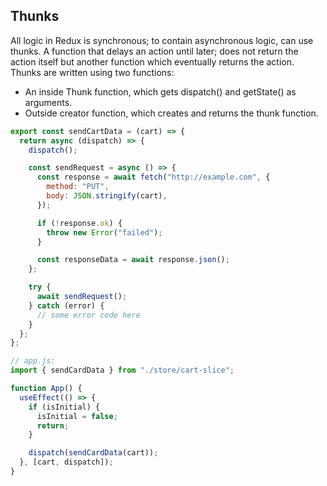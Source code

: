 ## Thunks

All logic in Redux is synchronous; to contain asynchronous logic, can use thunks. A function that delays an action until later; does not return the action itself but another function which eventually returns the action. Thunks are written using two functions:
- An inside Thunk function, which gets dispatch() and getState() as arguments.
- Outside creator function, which creates and returns the thunk function.


```javascript
export const sendCartData = (cart) => {
  return async (dispatch) => {
    dispatch();

    const sendRequest = async () => {
      const response = await fetch("http://example.com", {
        method: "PUT",
        body: JSON.stringify(cart),
      });

      if (!response.ok) {
        throw new Error("failed");
      }

      const responseData = await response.json();
    };

    try {
      await sendRequest();
    } catch (error) {
      // some error code here
    }
  };
};
```

```javascript
// app.js:
import { sendCardData } from "./store/cart-slice";

function App() {
  useEffect(() => {
    if (isInitial) {
      isInitial = false;
      return;
    }

    dispatch(sendCardData(cart));
  }, [cart, dispatch]);
}
```
